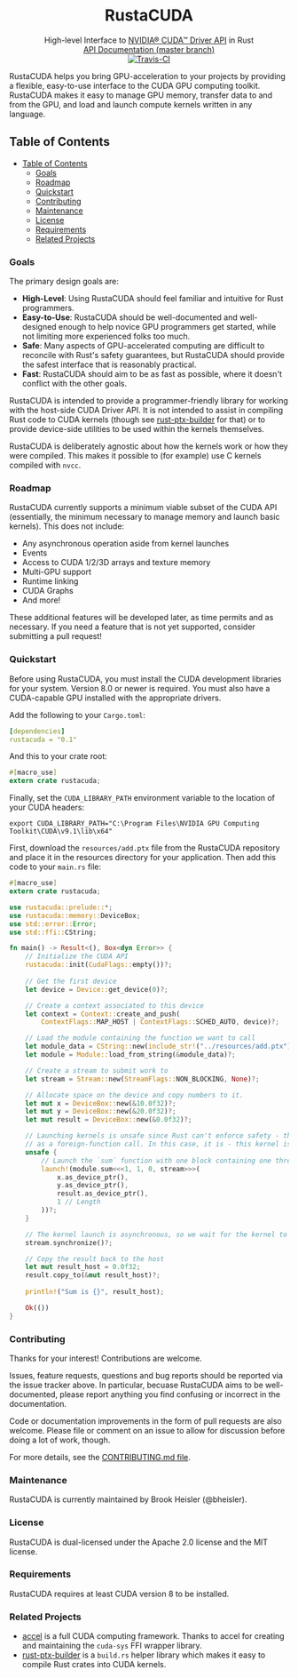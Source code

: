 <h1 align="center">RustaCUDA</h1>

<div align="center">High-level Interface to <a href="https://developer.nvidia.com/cuda-zone">NVIDIA® CUDA™ Driver API</a> in Rust</div>

<div align="center">
    <a href="https://bheisler.github.io/RustaCUDA/rustacuda/index.html">API Documentation (master branch)</a>
</div>

<div align="center">
	<a href="https://travis-ci.org/bheisler/RustaCUDA">
        <img src="https://travis-ci.org/bheisler/RustaCUDA.svg?branch=master" alt="Travis-CI">
    </a>
</div>

RustaCUDA helps you bring GPU-acceleration to your projects by providing a flexible, easy-to-use
interface to the CUDA GPU computing toolkit. RustaCUDA makes it easy to manage GPU memory,
transfer data to and from the GPU, and load and launch compute kernels written in any language.

## Table of Contents
- [Table of Contents](#table-of-contents)
    - [Goals](#goals)
    - [Roadmap](#roadmap)
    - [Quickstart](#quickstart)
    - [Contributing](#contributing)
    - [Maintenance](#maintenance)
    - [License](#license)
    - [Requirements](#requirements)
    - [Related Projects](#related-projects)

### Goals

 The primary design goals are:

 - __High-Level__: Using RustaCUDA should feel familiar and intuitive for Rust programmers.
 - __Easy-to-Use__: RustaCUDA should be well-documented and well-designed enough to help novice GPU programmers get started, while not limiting more experienced folks too much.
 - __Safe__: Many aspects of GPU-accelerated computing are difficult to reconcile with Rust's safety guarantees, but RustaCUDA should provide the safest interface that is reasonably practical.
 - __Fast__: RustaCUDA should aim to be as fast as possible, where it doesn't conflict with the other goals.

RustaCUDA is intended to provide a programmer-friendly library for working with the host-side CUDA
Driver API. It is not intended to assist in compiling Rust code to CUDA kernels (though see
[rust-ptx-builder](https://github.com/denzp/rust-ptx-builder) for that) or to provide device-side
utilities to be used within the kernels themselves.

RustaCUDA is deliberately agnostic about how the kernels work or how they were compiled. This makes
it possible to (for example) use C kernels compiled with `nvcc`.

### Roadmap

RustaCUDA currently supports a minimum viable subset of the CUDA API (essentially, the minimum
necessary to manage memory and launch basic kernels). This does not include:

- Any asynchronous operation aside from kernel launches
- Events
- Access to CUDA 1/2/3D arrays and texture memory
- Multi-GPU support
- Runtime linking
- CUDA Graphs
- And more!

These additional features will be developed later, as time permits and as necessary. If you need a
feature that is not yet supported, consider submitting a pull request!

### Quickstart

Before using RustaCUDA, you must install the CUDA development libraries for your system. Version
8.0 or newer is required. You must also have a CUDA-capable GPU installed with the appropriate
drivers.

Add the following to your `Cargo.toml`:

```yaml
[dependencies]
rustacuda = "0.1"
```

And this to your crate root:

```rust
#[macro_use]
extern crate rustacuda;
```

Finally, set the `CUDA_LIBRARY_PATH` environment variable to the location of your CUDA headers:

```text
export CUDA_LIBRARY_PATH="C:\Program Files\NVIDIA GPU Computing Toolkit\CUDA\v9.1\lib\x64"
```

First, download the `resources/add.ptx` file from the RustaCUDA repository and place it in
the resources directory for your application. Then add this code to your `main.rs` file:

```rust
#[macro_use]
extern crate rustacuda;

use rustacuda::prelude::*;
use rustacuda::memory::DeviceBox;
use std::error::Error;
use std::ffi::CString;

fn main() -> Result<(), Box<dyn Error>> {
    // Initialize the CUDA API
    rustacuda::init(CudaFlags::empty())?;
    
    // Get the first device
    let device = Device::get_device(0)?;

    // Create a context associated to this device
    let context = Context::create_and_push(
        ContextFlags::MAP_HOST | ContextFlags::SCHED_AUTO, device)?;

    // Load the module containing the function we want to call
    let module_data = CString::new(include_str!("../resources/add.ptx"))?;
    let module = Module::load_from_string(&module_data)?;

    // Create a stream to submit work to
    let stream = Stream::new(StreamFlags::NON_BLOCKING, None)?;

    // Allocate space on the device and copy numbers to it.
    let mut x = DeviceBox::new(&10.0f32)?;
    let mut y = DeviceBox::new(&20.0f32)?;
    let mut result = DeviceBox::new(&0.0f32)?;

    // Launching kernels is unsafe since Rust can't enforce safety - think of kernel launches
    // as a foreign-function call. In this case, it is - this kernel is written in CUDA C.
    unsafe {
        // Launch the `sum` function with one block containing one thread on the given stream.
        launch!(module.sum<<<1, 1, 0, stream>>>(
            x.as_device_ptr(),
            y.as_device_ptr(),
            result.as_device_ptr(),
            1 // Length
        ))?;
    }

    // The kernel launch is asynchronous, so we wait for the kernel to finish executing
    stream.synchronize()?;

    // Copy the result back to the host
    let mut result_host = 0.0f32;
    result.copy_to(&mut result_host)?;
    
    println!("Sum is {}", result_host);

    Ok(())
}
```

### Contributing

Thanks for your interest! Contributions are welcome.

Issues, feature requests, questions and bug reports should be reported via the issue tracker above.
In particular, becuase RustaCUDA aims to be well-documented, please report anything you find
confusing or incorrect in the documentation.

Code or documentation improvements in the form of pull requests are also welcome. Please file or
comment on an issue to allow for discussion before doing a lot of work, though.

For more details, see the [CONTRIBUTING.md file](https://github.com/bheisler/rustaCUDA/blob/master/CONTRIBUTING.md).

### Maintenance

RustaCUDA is currently maintained by Brook Heisler (@bheisler).

### License

RustaCUDA is dual-licensed under the Apache 2.0 license and the MIT license.

### Requirements

RustaCUDA requires at least CUDA version 8 to be installed.

### Related Projects

- [accel](https://github.com/rust-accel/accel) is a full CUDA computing framework. Thanks to accel for creating and maintaining the `cuda-sys` FFI wrapper library.
- [rust-ptx-builder](https://github.com/denzp/rust-ptx-builder) is a `build.rs` helper library which makes it easy to compile Rust crates into CUDA kernels.